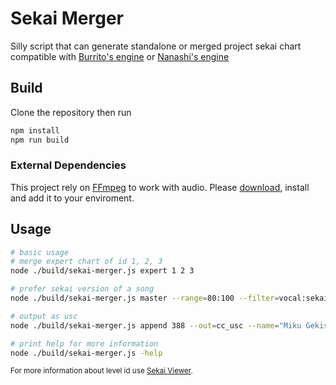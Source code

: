 # Sekai Merger
Silly script that can generate standalone or merged project sekai chart compatible with [Burrito's engine](https://github.com/NonSpicyBurrito/sonolus-pjsekai-engine) or [Nanashi's engine](https://github.com/sevenc-nanashi/sonolus-pjsekai-engine-extended)
## Build
Clone the repository then run
``` bash
npm install
npm run build
```
### External Dependencies
This project rely on [FFmpeg](https://www.ffmpeg.org) to work with audio.
Please [download](https://www.ffmpeg.org/download.html), install and add it to your enviroment.
## Usage

``` bash
# basic usage
# merge expert chart of id 1, 2, 3
node ./build/sekai-merger.js expert 1 2 3

# prefer sekai version of a song
node ./build/sekai-merger.js master --range=80:100 --filter=vocal:sekai

# output as usc
node ./build/sekai-merger.js append 388 --out=cc_usc --name="Miku Gekishou"

# print help for more information
node ./build/sekai-merger.js -help
```

<sub>For more information about level id use [Sekai Viewer](https://sekai.best/music).</sub>